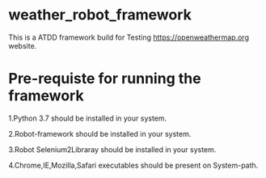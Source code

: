 # weather_robot_framework

This is a ATDD framework build for Testing https://openweathermap.org website.

# Pre-requiste for running the framework
 1.Python 3.7 should be installed in your system.
 
 2.Robot-framework should be installed in your system.
 
 3.Robot Selenium2Libraray should be installed in your system.
 
 4.Chrome,IE,Mozilla,Safari executables should be present on System-path.
